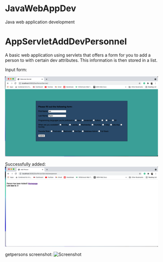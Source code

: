 # JavaWebAppDev
Java web application development

# AppServletAddDevPersonnel

A basic web application using servlets that offers a form for you to add a person to with certain dev attributes. This  information is then stored in a list.

Input form:

![Screenshot](./images/DevPersonnel/inputScreen.png)

Successfully added:
![Screenshot](./images/DevPersonnel/successfullyAdded.png)

getpersons screenshot:
![Screenshot](./images/DevPersonnel/images/getpersons.png)
